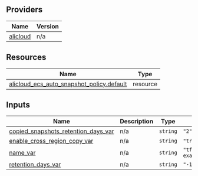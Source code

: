 <!-- BEGIN_TF_DOCS -->
## Providers

| Name | Version |
|------|---------|
| <a name="provider_alicloud"></a> [alicloud](#provider\_alicloud) | n/a |

## Resources

| Name | Type |
|------|------|
| [alicloud_ecs_auto_snapshot_policy.default](https://registry.terraform.io/providers/hashicorp/alicloud/latest/docs/resources/ecs_auto_snapshot_policy) | resource |

## Inputs

| Name | Description | Type | Default | Required |
|------|-------------|------|---------|:--------:|
| <a name="input_copied_snapshots_retention_days_var"></a> [copied\_snapshots\_retention\_days\_var](#input\_copied\_snapshots\_retention\_days\_var) | n/a | `string` | `"2"` | no |
| <a name="input_enable_cross_region_copy_var"></a> [enable\_cross\_region\_copy\_var](#input\_enable\_cross\_region\_copy\_var) | n/a | `string` | `"true"` | no |
| <a name="input_name_var"></a> [name\_var](#input\_name\_var) | n/a | `string` | `"tf-exampleSnapshotPolicyBasic11653"` | no |
| <a name="input_retention_days_var"></a> [retention\_days\_var](#input\_retention\_days\_var) | n/a | `string` | `"-1"` | no |
<!-- END_TF_DOCS -->    